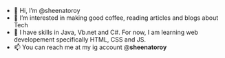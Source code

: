 - 👋 Hi, I’m @sheenatoroy
- 👀 I’m interested in making good coffee, reading articles and blogs about Tech
- 🌱 I have skills in Java, Vb.net and C#. For now, I am learning web developement specifically HTML, CSS and JS.
- 📫 You can reach me at my ig account @__sheenatoroy__

<!---
sheenatoroy/sheenatoroy is a ✨ special ✨ repository because its `README.md` (this file) appears on your GitHub profile.
You can click the Preview link to take a look at your changes.
--->
